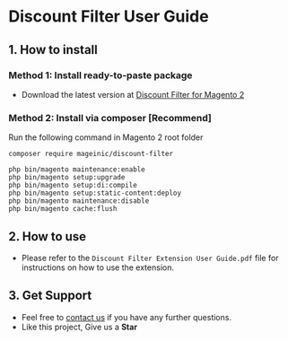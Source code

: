# Discount Filter User Guide

## 1. How to install

### Method 1: Install ready-to-paste package

- Download the latest version at [Discount Filter for Magento 2](https://www.mageinic.com/discount-filter.html)

### Method 2: Install via composer [Recommend]

Run the following command in Magento 2 root folder

```
composer require mageinic/discount-filter

php bin/magento maintenance:enable
php bin/magento setup:upgrade
php bin/magento setup:di:compile
php bin/magento setup:static-content:deploy
php bin/magento maintenance:disable
php bin/magento cache:flush
```

## 2. How to use

- Please refer to the `Discount Filter Extension User Guide.pdf` file for instructions on how to use the extension.

## 3. Get Support

- Feel free to [contact us](https://www.mageinic.com/contact.html) if you have any further questions.
- Like this project, Give us a **Star**